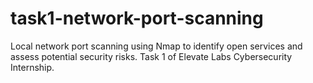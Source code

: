 # task1-network-port-scanning
Local network port scanning using Nmap to identify open services and assess potential security risks. Task 1 of Elevate Labs Cybersecurity Internship.
